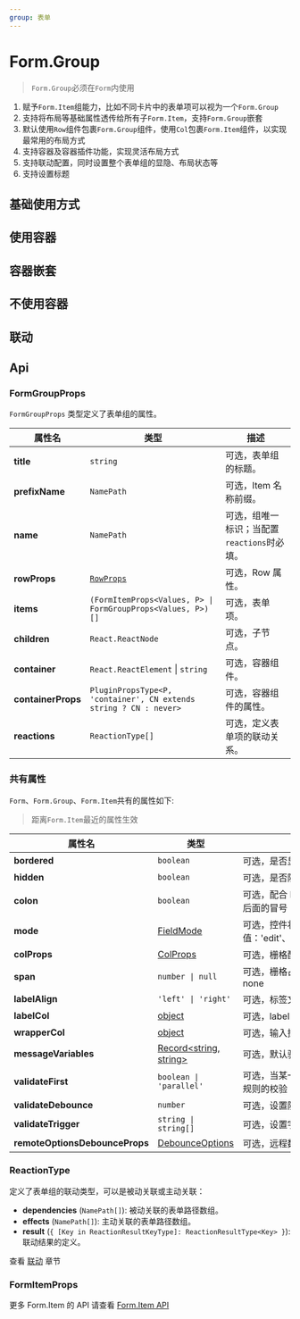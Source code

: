 ```yaml
---
group: 表单
---
```


# Form.Group

> `Form.Group`必须在`Form`内使用

1. 赋予`Form.Item`组能力，比如不同卡片中的表单项可以视为一个`Form.Group`
2. 支持将布局等基础属性透传给所有子`Form.Item`，支持`Form.Group`嵌套
3. 默认使用`Row`组件包裹`Form.Group`组件，使用`Col`包裹`Form.Item`组件，以实现最常用的布局方式
4. 支持容器及容器插件功能，实现灵活布局方式
5. 支持联动配置，同时设置整个表单组的显隐、布局状态等
6. 支持设置标题

## 基础使用方式

<code src="./group-base.tsx" ></code>

## 使用容器

<code src="./group-container.tsx" ></code>

## 容器嵌套

<code src="./group-container-nest.tsx" ></code>

## 不使用容器

<code src="./group-container-null.tsx" ></code>

## 联动

<code src="./group-reactions.tsx" ></code>

## Api

### FormGroupProps

`FormGroupProps` 类型定义了表单组的属性。

| 属性名             | 类型                                                              | 描述                                        |
| ------------------ | ----------------------------------------------------------------- | ------------------------------------------- |
| **title**          | `string`                                                          | 可选，表单组的标题。                        |
| **prefixName**     | `NamePath`                                                        | 可选，Item 名称前缀。                       |
| **name**           | `NamePath`                                                        | 可选，组唯一标识；当配置`reactions`时必填。 |
| **rowProps**       | [`RowProps`](https://4x.ant.design/components/grid-cn/#Row)       | 可选，Row 属性。                            |
| **items**          | `(FormItemProps<Values, P> \| FormGroupProps<Values, P>)[]`       | 可选，表单项。                              |
| **children**       | `React.ReactNode`                                                 | 可选，子节点。                              |
| **container**      | `React.ReactElement` \| `string`                                  | 可选，容器组件。                            |
| **containerProps** | `PluginPropsType<P, 'container', CN extends string ? CN : never>` | 可选，容器组件的属性。                      |
| **reactions**      | `ReactionType[]`                                                  | 可选，定义表单项的联动关系。                |

### 共有属性

`Form`、`Form.Group`、`Form.Item`共有的属性如下:

> 距离`Form.Item`最近的属性生效

| 属性名                         | 类型                                                                          | 描述                                                                 |
| ------------------------------ | ----------------------------------------------------------------------------- | -------------------------------------------------------------------- |
| **bordered**                   | `boolean`                                                                     | 可选，是否显示边框                                                   |
| **hidden**                     | `boolean`                                                                     | 可选，是否隐藏字段（依然会收集和校验字段）                           |
| **colon**                      | `boolean`                                                                     | 可选，配合 label 属性使用，表示是否显示 label 后面的冒号             |
| **mode**                       | [FieldMode](/form/mode)                                                       | 可选，控件状态，可选值：'edit'、'view'、'disabled'、'hidden'、'none' |
| **colProps**                   | [ColProps](https://4x.ant.design/components/grid-cn/#Col)                     | 可选，栅格配置属性                                                   |
| **span**                       | `number \| null`                                                              | 可选，栅格占位格数，为 0 时相当于 display: none                      |
| **labelAlign**                 | `'left' \| 'right'`                                                           | 可选，标签文本对齐方式                                               |
| **labelCol**                   | [object](https://4x.ant.design/components/form-cn/#Form.Item)                 | 可选，label 标签布局，同 `<Col>` 组件                                |
| **wrapperCol**                 | [object](https://4x.ant.design/components/form-cn/#Form.Item)                 | 可选，输入控件布局样式，用法同 labelCol                              |
| **messageVariables**           | [Record<string, string>](https://4x.ant.design/components/form-cn/#Form.Item) | 可选，默认验证字段的信息                                             |
| **validateFirst**              | `boolean \| 'parallel'`                                                       | 可选，当某一规则校验不通过时，是否停止剩下的规则的校验               |
| **validateDebounce**           | `number`                                                                      | 可选，设置防抖，延迟毫秒数后进行校验                                 |
| **validateTrigger**            | `string \| string[]`                                                          | 可选，设置字段校验的时机                                             |
| **remoteOptionsDebounceProps** | [DebounceOptions](https://ahooks.js.org/hooks/use-debounce-effect/#options)   | 可选，远程数据源防抖配置，默认 400 毫秒。                            |

### ReactionType

定义了表单组的联动类型，可以是被动关联或主动关联：

- **dependencies** (`NamePath[]`): 被动关联的表单路径数组。
- **effects** (`NamePath[]`): 主动关联的表单路径数组。
- **result** (`{ [Key in ReactionResultKeyType]: ReactionResultType<Key> }`): 联动结果的定义。

查看 [联动](/form/reactions#reactions-联动) 章节

### FormItemProps

更多 Form.Item 的 API 请查看 [Form.Item API](./item.md#Api)
